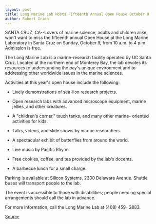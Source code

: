 ```yaml
---
layout: post
title: Long Marine Lab Hosts Fifteenth Annual Open House October 9
author: Robert Irion
---
```


SANTA CRUZ, CA--Lovers of marine science, adults and children  alike, won't want to miss the fifteenth annual Open House at the  Long Marine Laboratory in Santa Cruz on Sunday, October 9, from 10 a.m. to 4 p.m. Admission is free.

The Long Marine Lab is a marine-research facility operated by  UC Santa Cruz. Located at the northern end of Monterey Bay, the lab  devotes its resources to understanding the bay's unique environment  and to addressing other worldwide issues in the marine sciences.

Activities at this year's open house include the following:

* Lively demonstrations of sea-lion research projects.

* Open research labs with advanced microscope equipment,  marine jellies, and other creatures.

* A "children's corner," touch tanks, and many other marine- oriented activities for kids.

* Talks, videos, and slide shows by marine researchers.

* A spectacular exhibit of butterflies from around the world.

* Live music by Pacific Rhy'm.

* Free cookies, coffee, and tea provided by the lab's docents.

* A barbecue lunch for a small charge.

Parking is available at Silicon Systems, 2300 Delaware  Avenue. Shuttle buses will transport people to the lab.

The event is accessible to those with disabilities; people  needing special arrangements should call the lab in advance.

For more information, call the Long Marine Lab at (408) 459- 2883\.

[Source](http://www1.ucsc.edu/news_events/press_releases/archive/94-95/09-94/091294-Long_Marine_Lab_Ope.html "Permalink to 091294-Long_Marine_Lab_Ope")
